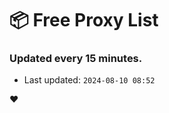 # :package: Free Proxy List
### Updated every 15 minutes.

- Last updated: `2024-08-10 08:52`

:heart:

